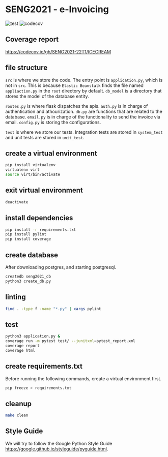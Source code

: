 # SENG2021 - e-Invoicing
![test](https://github.com/SENG2021-22T1/ICECREAM/actions/workflows/test.yml/badge.svg)
![codecov](https://codecov.io/gh/SENG2021-22T1/ICECREAM/branch/main/graph/badge.svg?token=OAEBG7U0W9)

## Coverage report
https://codecov.io/gh/SENG2021-22T1/ICECREAM

## file structure
`src` is where we store the code. The entry point is `application.py`, which is not in `src`. This is because `Elastic Beanstalk` finds the file named `appliaction.py` in the `root` directory by default. `db_model` is a directory that stores the model of the database entity.

`routes.py` is where flask dispatches the apis. `auth.py` is in charge of authentication and athourization. `db.py` are functions that are related to the database. `email.py` is in charge of the functionality to send the invoice via email. `config.py` is storing the configurations.

`test` is where we store our tests. Integration tests are stored in `system_test` and unit tests are stored in `unit_test`.

## create a virtual environment
```bash
pip install virtualenv
virtualenv virt
source virt/bin/activate
```

## exit virtual environment
```bash
deactivate
```

## install dependencies
```bash
pip install -r requirements.txt
pip install pylint
pip install coverage
```

## create database
After downloading postgres, and starting postgresql.
```bash
createdb seng2021_db
python3 create_db.py
```

## linting
```bash
find . -type f -name "*.py" | xargs pylint
```

## test
```bash
python3 application.py &
coverage run -m pytest test/ --junitxml=pytest_report.xml
coverage report
coverage html
```

## create requirements.txt
Before running the following commands, create a virtual environment first.
```bash
pip freeze > requirements.txt
```

## cleanup
```bash
make clean
```

## Style Guide
We will try to follow the Google Python Style Guide https://google.github.io/styleguide/pyguide.html.
